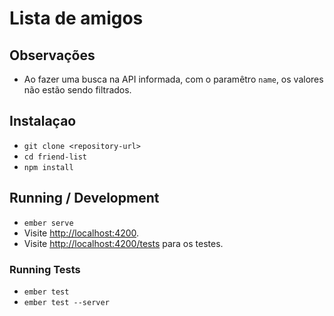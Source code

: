 # Lista de amigos

## Observações
* Ao fazer uma busca na API informada, com o paramêtro `name`, os valores não estão sendo filtrados.

## Instalaçao

* `git clone <repository-url>`
* `cd friend-list`
* `npm install`

## Running / Development

* `ember serve`
* Visite [http://localhost:4200](http://localhost:4200).
* Visite [http://localhost:4200/tests](http://localhost:4200/tests) para os testes.

### Running Tests

* `ember test`
* `ember test --server`